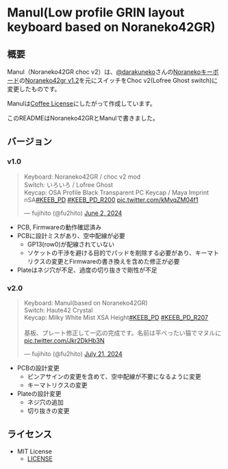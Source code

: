# Manul(Low profile GRIN layout keyboard based on Noraneko42GR)

## 概要

Manul（Noraneko42GR choc v2）は、[@darakuneko](https://github.com/darakuneko)さんの[Noranekoキーボード](https://github.com/darakuneko/Noraneko)の[Noraneko42gr v1.2](noraneko42gr/v1.2)を元にスイッチをChoc v2(Lofree Ghost switch)に変更したものです。

Manulは[Coffee License](LICENCE_JA.original)にしたがって作成しています。

このREADMEはNoraneko42GRとManulで書きました。

## バージョン

### v1.0

<blockquote class="twitter-tweet"><p lang="ja" dir="ltr">Keyboard: Noraneko42GR / choc v2 mod<br>Switch: いろいろ / Lofree Ghost<br>Keycap: OSA Profile Black Transparent PC Keycap / Maya Imprint nSA<a href="https://twitter.com/hashtag/KEEB_PD?src=hash&amp;ref_src=twsrc%5Etfw">#KEEB_PD</a> <a href="https://twitter.com/hashtag/KEEB_PD_R200?src=hash&amp;ref_src=twsrc%5Etfw">#KEEB_PD_R200</a> <a href="https://t.co/kMvqZM04f1">pic.twitter.com/kMvqZM04f1</a></p>&mdash; fujihito (@fu2hito) <a href="https://twitter.com/fu2hito/status/1797206774899945583?ref_src=twsrc%5Etfw">June 2, 2024</a></blockquote> 

* PCB, Firmwareの動作確認済み
* PCBに設計ミスがあり、空中配線が必要
  * GP13(row0)が配線されていない
  * ソケットの干渉を避ける目的でパッドを削除する必要があり、キーマトリクスの変更とFirmwareの書き換えを含めた修正が必要
* Plateはネジ穴が不足、過度の切り抜きで剛性が不足

### v2.0

<blockquote class="twitter-tweet"><p lang="ja" dir="ltr">Keyboard: Manul(based on Noraneko42GR)<br>Switch: Haute42 Crystal<br>Keycap: Milky White Mist XSA Height<a href="https://twitter.com/hashtag/KEEB_PD?src=hash&amp;ref_src=twsrc%5Etfw">#KEEB_PD</a> <a href="https://twitter.com/hashtag/KEEB_PD_R207?src=hash&amp;ref_src=twsrc%5Etfw">#KEEB_PD_R207</a><br><br>基板、プレート修正して一応の完成です。名前は平べったい猫でマヌルに <a href="https://t.co/Jkr2DkHb3N">pic.twitter.com/Jkr2DkHb3N</a></p>&mdash; fujihito (@fu2hito) <a href="https://twitter.com/fu2hito/status/1814964786993754403?ref_src=twsrc%5Etfw">July 21, 2024</a></blockquote>

* PCBの設計変更
  * ピンアサインの変更を含めて、空中配線が不要になるように変更
  * キーマトリクスの変更
* Plateの設計変更
  * ネジ穴の追加
  * 切り抜きの変更

## ライセンス

* MIT License
  * [LICENSE](./LICENSE)
